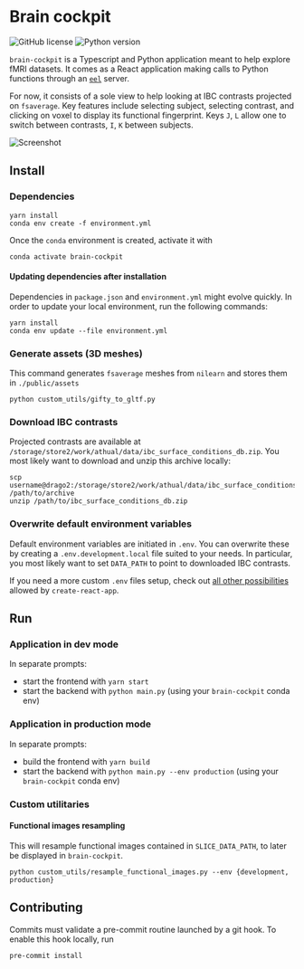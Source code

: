 # Brain cockpit

![GitHub license](https://img.shields.io/badge/VERSION-0.1.0-black.svg?style=for-the-badge)
![Python version](https://img.shields.io/badge/PYTHON-3.7-black.svg?style=for-the-badge)

`brain-cockpit` is a Typescript and Python application meant to help explore fMRI datasets.
It comes as a React application making calls to Python functions through an [`eel`](https://github.com/samuelhwilliams/Eel) server.

For now, it consists of a sole view to help looking at IBC contrasts projected on `fsaverage`. Key features include selecting subject, selecting contrast, and clicking on voxel to display its functional fingerprint.
Keys `J`, `L` allow one to switch between contrasts, `I`, `K` between subjects.

![Screenshot](https://mybox.inria.fr/thumbnail/192bdcc47f8c4decbac7/1024/Screenshot%20from%202020-12-07%2012-23-45.png)

## Install

### Dependencies

```
yarn install
conda env create -f environment.yml
```

Once the `conda` environment is created, activate it with

```
conda activate brain-cockpit
```

#### Updating dependencies after installation

Dependencies in `package.json` and `environment.yml` might evolve quickly. In order to update your local environment, run the following commands:

```
yarn install
conda env update --file environment.yml
```

### Generate assets (3D meshes)

This command generates `fsaverage` meshes from `nilearn` and stores them in `./public/assets`

```
python custom_utils/gifty_to_gltf.py
```

### Download IBC contrasts

Projected contrasts are available at `/storage/store2/work/athual/data/ibc_surface_conditions_db.zip`. You most likely want to download and unzip this archive locally:

```
scp username@drago2:/storage/store2/work/athual/data/ibc_surface_conditions_db.zip /path/to/archive
unzip /path/to/ibc_surface_conditions_db.zip
```

### Overwrite default environment variables

Default environment variables are initiated in `.env`.
You can overwrite these by creating a `.env.development.local` file suited to your needs.
In particular, you most likely want to set `DATA_PATH` to point to downloaded IBC contrasts.

If you need a more custom `.env` files setup, check out [all other possibilities](https://create-react-app.dev/docs/adding-custom-environment-variables/#what-other-env-files-can-be-used) allowed by `create-react-app`.

## Run

### Application in dev mode

In separate prompts:

- start the frontend with `yarn start`
- start the backend with `python main.py` (using your `brain-cockpit` conda env)

### Application in production mode

In separate prompts:

- build the frontend with `yarn build`
- start the backend with `python main.py --env production` (using your `brain-cockpit` conda env)

### Custom utilitaries

#### Functional images resampling

This will resample functional images contained in `SLICE_DATA_PATH`, to later be displayed in `brain-cockpit`.

```
python custom_utils/resample_functional_images.py --env {development, production}
```

## Contributing

Commits must validate a pre-commit routine launched by a git hook.
To enable this hook locally, run

```
pre-commit install
```
